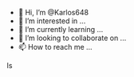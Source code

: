 - 👋 Hi, I’m @Karlos648
- 👀 I’m interested in ...
- 🌱 I’m currently learning ...
- 💞️ I’m looking to collaborate on ...
- 📫 How to reach me ...

<!---
Karlos648/Karlos648 is a ✨ special ✨ repository because its `README.md` (this file) appears on your GitHub profile.
You can click the Preview link to take a look at your changes.
--->Is
